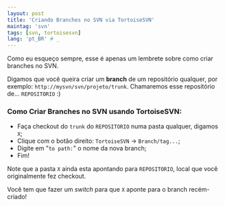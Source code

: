```yaml
---
layout: post
title: 'Criando Branches no SVN via TortoiseSVN'
maintag: 'svn'
tags: [svn, tortoisesvn]
lang: 'pt_BR' # _
---
```

Como eu esqueço sempre, esse é apenas um lembrete sobre como criar branches no SVN.
<!--more-->

Digamos que você queira criar um **branch** de um repositório qualquer, por exemplo: `http://mysvn/svn/projeto/trunk`. Chamaremos esse repositório de... `REPOSITORIO` :)


### Como Criar Branches no SVN usando TortoiseSVN:

- Faça checkout do `trunk` do `REPOSITORIO` numa pasta qualquer, digamos `X`;
- Clique com o botão direito: `TortoiseSVN` -> `Branch/tag...`;
- Digite em "`to path:`" o nome da nova branch;
- Fim!

Note que a pasta `X` ainda esta apontando para `REPOSITORIO`, local que você originalmente fez checkout.

Você tem que fazer um *switch* para que `X` aponte para o branch recém-criado!
